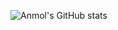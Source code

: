 ![Anmol's GitHub stats](https://github-readme-stats.vercel.app/api?username=anmoldh&count_private=true)
